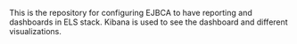 This is the repository for configuring EJBCA to have reporting and dashboards in ELS stack.
Kibana is used to see the dashboard and different visualizations.
